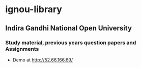 # ignou-library

## Indira Gandhi National Open University

### Study material, previous years question papers and Assignments

- Demo at http://52.66.166.69/
